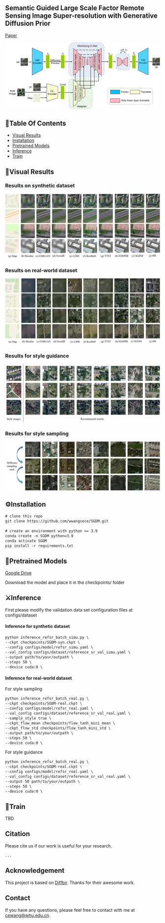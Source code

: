 ## Semantic Guided Large Scale Factor Remote Sensing Image Super-resolution with Generative Diffusion Prior

[Paper](https://arxiv.org/abs/......)

<p align="center">
    <img src="assets/architecture.png" style="border-radius: 15px">
</p>

## :book:Table Of Contents

- [Visual Results](#visual_results)
- [Installation](#installation)
- [Pretrained Models](#pretrained_models)
- [Inference](#inference)
- [Train](#train)

## <a name="visual_results"></a>:eyes:Visual Results

<!-- <details close>
<summary>General Image Restoration</summary> -->
### Results on synthetic dataset

<img src="assets/visual_results/sync_qualitative.png"/>

### Results on real-world dataset

<img src="assets/visual_results/real_qualitative.png"/>

### Results for style guidance

<img src="assets/visual_results/style-guidance.png"/>

### Results for style sampling

<img src="assets/visual_results/style-sample.png"/>

## <a name="installation"></a>:gear:Installation
```shell
# clone this repo
git clone https://github.com/wwangcece/SGDM.git

# create an environment with python >= 3.9
conda create -n SGDM python=3.9
conda activate SGDM
pip install -r requirements.txt
```

## <a name="pretrained_models"></a>:dna:Pretrained Models

[Google Drive](https://drive.google.com/drive/folders/1BTNz0mXGBPpWqqNGq59Bx6_KUFMCWsRq?usp=sharing)

Download the model and place it in the checkpoints/ folder

## <a name="inference"></a>:crossed_swords:Inference

<a name="general_image_inference"></a>
First please modify the validation data set configuration files at configs/dataset

#### Inference for synthetic dataset

```shell
python inference_refsr_batch_simu.py \
--ckpt checkpoints/SGDM-syn.ckpt \
--config configs/model/refsr_simu.yaml \
--val_config configs/dataset/reference_sr_val_simu.yaml \
--output path/to/your/outpath \
--steps 50 \
--device cuda:0 \
```

#### Inference for real-world dataset

For style sampling
```shell
python inference_refsr_batch_real.py \
--ckpt checkpoints/SGDM-real.ckpt \
--config configs/model/refsr_real.yaml \
--val_config configs/dataset/reference_sr_val_real.yaml \
--sample_style true \
--ckpt_flow_mean checkpoints/flow_tanh_mini_mean \
--ckpt_flow_std checkpoints/flow_tanh_mini_std \
--output path/to/your/outpath \
--steps 50 \
--device cuda:0 \
```

For style guidance
```shell
python inference_refsr_batch_real.py \
--ckpt checkpoints/SGDM-real.ckpt \
--config configs/model/refsr_real.yaml \
--val_config configs/dataset/reference_sr_val_real.yaml \
--output 50 path/to/your/outpath \
--steps 50 \
--device cuda:0 \
```

## <a name="train"></a>:stars:Train
TBD

## Citation

Please cite us if our work is useful for your research.

```
...
```

## Acknowledgement

This project is based on [Diffbir](https://github.com/XPixelGroup/DiffBIR). Thanks for their awesome work.

## Contact
If you have any questions, please feel free to contact with me at cewang@whu.edu.cn.
